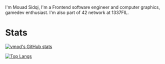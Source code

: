 I'm Mouad Sidqi, I'm a Frontend software engineer and computer graphics, gamedev enthusiast. 
I'm also part of 42 network at 1337FIL.

# Stats
[![vmod's GitHub stats](https://github-readme-stats.vercel.app/api?username=msidqi&count_private=true&show_icons=true)](#)

[![Top Langs](https://github-readme-stats.vercel.app/api/top-langs/?username=msidqi&layout=compact)](#)
